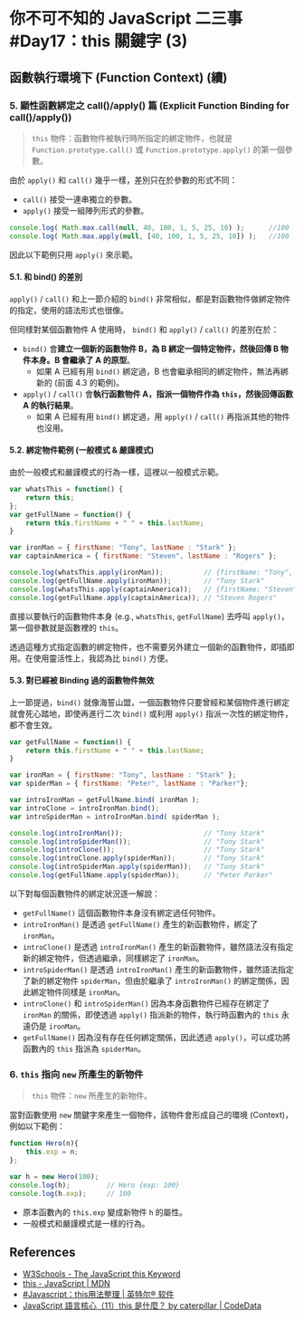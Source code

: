 # 你不可不知的 JavaScript 二三事#Day17：this 關鍵字 (3)

## 函數執行環境下 (Function Context) (續)

### 5. 顯性函數綁定之 call()/apply() 篇 (Explicit Function Binding for call()/apply())

> `this` 物件：函數物件被執行時所指定的綁定物件，也就是 `Function.prototype.call()` 或 `Function.prototype.apply()` 的第一個參數。

由於 `apply()` 和 `call()` 幾乎一樣，差別只在於參數的形式不同：
* `call()` 接受一連串獨立的參數。
* `apply()` 接受一組陣列形式的參數。

```js
console.log( Math.max.call(null, 40, 100, 1, 5, 25, 10) );      //100
console.log( Math.max.apply(null, [40, 100, 1, 5, 25, 10]) );   //100
```

因此以下範例只用 `apply()` 來示範。

#### 5.1. 和 bind() 的差別

`apply()` / `call()` 和上一節介紹的 `bind()` 非常相似，都是對函數物件做綁定物件的指定，使用的語法形式也很像。

但同樣對某個函數物件 A 使用時， `bind()` 和 `apply()` / `call()` 的差別在於：
* `bind()` 會**建立一個新的函數物件 B，為 B 綁定一個特定物件，然後回傳 B 物件本身。B 會繼承了 A 的原型**。
    * 如果 A 已經有用 `bind()` 綁定過，B 也會繼承相同的綁定物件，無法再綁新的 (前面 4.3 的範例)。
* `apply()` / `call()` 會**執行函數物件 A，指派一個物件作為 `this`，然後回傳函數 A 的執行結果**。
    * 如果 A 已經有用 `bind()` 綁定過，用 `apply()` / `call()` 再指派其他的物件也沒用。



#### 5.2. 綁定物件範例 (一般模式 & 嚴謹模式)

由於一般模式和嚴謹模式的行為一樣，這裡以一般模式示範。

```js
var whatsThis = function() {
    return this;
};
var getFullName = function() {
    return this.firstName + " " + this.lastName;
}

var ironMan = { firstName: "Tony", lastName : "Stark" };
var captainAmerica = { firstName: "Steven", lastName : "Rogers" };

console.log(whatsThis.apply(ironMan));          // {firstName: "Tony", lastName: "Stark"}
console.log(getFullName.apply(ironMan));        // "Tony Stark"
console.log(whatsThis.apply(captainAmerica));   // {firstName: "Steven", lastName: "Rogers"}
console.log(getFullName.apply(captainAmerica)); // "Steven Rogers"
```

直接以要執行的函數物件本身 (e.g., `whatsThis`, `getFullName`) 去呼叫 `apply()`，第一個參數就是函數裡的 `this`。

透過這種方式指定函數的綁定物件，也不需要另外建立一個新的函數物件，即插即用。在使用靈活性上，我認為比 `bind()` 方便。



#### 5.3. 對已經被 Binding 過的函數物件無效

上一節提過，`bind()` 就像海誓山盟，一個函數物件只要曾經和某個物件進行綁定就會死心踏地，即使再進行二次 `bind()` 或利用 `apply()` 指派一次性的綁定物件，都不會生效。

```js
var getFullName = function() {
    return this.firstName + " " + this.lastName;
}

var ironMan = { firstName: "Tony", lastName : "Stark" };
var spiderMan = { firstName: "Peter", lastName : "Parker"};

var introIronMan = getFullName.bind( ironMan );
var introClone = introIronMan.bind();
var introSpiderMan = introIronMan.bind( spiderMan );

console.log(introIronMan());                    // "Tony Stark"
console.log(introSpiderMan());                  // "Tony Stark"
console.log(introClone());                      // "Tony Stark"
console.log(introClone.apply(spiderMan));       // "Tony Stark"
console.log(introSpiderMan.apply(spiderMan));   // "Tony Stark"
console.log(getFullName.apply(spiderMan));      // "Peter Parker"
```

以下對每個函數物件的綁定狀況逐一解說：
* `getFullName()` 這個函數物件本身沒有綁定過任何物件。
* `introIronMan()` 是透過 `getFullName()` 產生的新函數物件，綁定了 `ironMan`。
* `introClone()` 是透過 `introIronMan()` 產生的新函數物件，雖然語法沒有指定新的綁定物件，但透過繼承，同樣綁定了 `ironMan`。
* `introSpiderMan()` 是透過 `introIronMan()` 產生的新函數物件，雖然語法指定了新的綁定物件 `spiderMan`，但由於繼承了 `introIronMan()` 的綁定關係，因此綁定物件同樣是 `ironMan`。
* `introClone()` 和 `introSpiderMan()` 因為本身函數物件已經存在綁定了 `ironMan` 的關係，即使透過 `apply()` 指派新的物件，執行時函數內的 `this` 永遠仍是 `ironMan`。
* `getFullName()` 因為沒有存在任何綁定關係，因此透過 `apply()`，可以成功將函數內的 `this` 指派為 `spiderMan`。



### 6. `this` 指向 `new` 所產生的新物件

> `this` 物件：`new` 所產生的新物件。

當對函數使用 `new` 關鍵字來產生一個物件，該物件會形成自己的環境 (Context)，例如以下範例：

```js
function Hero(n){
    this.exp = n;
};

var h = new Hero(100);
console.log(h);         // Hero {exp: 100}
console.log(h.exp);     // 100
```

* 原本函數內的 `this.exp` 變成新物件 `h` 的屬性。
* 一般模式和嚴謹模式是一樣的行為。


## References
* [W3Schools - The JavaScript this Keyword](https://www.w3schools.com/js/js_this.asp)
* [this - JavaScript | MDN](https://developer.mozilla.org/zh-TW/docs/Web/JavaScript/Reference/Operators/this)
* [#Javascript：this用法整理 | 英特尔® 软件](https://software.intel.com/zh-cn/blogs/2013/10/09/javascript-this)
* [JavaScript 語言核心（11）this 是什麼？ by caterpillar | CodeData](http://www.codedata.com.tw/javascript/essential-javascript-11-what-is-this/)
